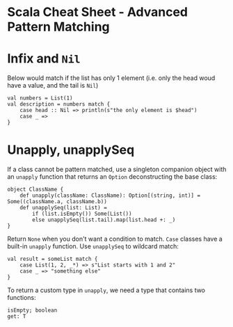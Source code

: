 # Scala Cheat Sheet - Advanced Pattern Matching

Infix and `Nil`
==============
Below would match if the list has only 1 element (i.e. only the head woud have a value, and the tail is `Nil`)
```
val numbers = List(1)
val description = numbers match {
    case head :: Nil => println(s"the only element is $head")
    case _ =>
}
```

Unapply, unapplySeq
===================
If a class cannot be pattern matched, use a singleton companion object with an `unapply` function that returns an `Option` deconstructing the base class:
```
object ClassName {
    def unapply(className: ClassName): Option[(string, int)] = Some((className.a, className.b))
    def unapplySeq(list: List) =
        if (list.isEmpty()) Some(List())
        else unapplySeq(list.tail).map(list.head +: _)
}
```

Return `None` when you don't want a condition to match.
`Case` classes have a built-in `unapply` function.
Use `unapplySeq` to wildcard match:
```
val result = someList match {
    case List(1, 2, _*) => s"List starts with 1 and 2"
    case _ => "something else"
}
```

To return a custom type in `unapply`, we need a type that contains two functions:
```
isEmpty; boolean
get: T
```
